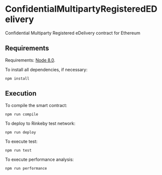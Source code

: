 # ConfidentialMultipartyRegisteredEDelivery
Confidential Multiparty Registered eDelivery contract for Ethereum

## Requirements
Requirements: [Node 8.0](https://nodejs.org/en/download/).

To install all dependencies, if necessary:
```
npm install
```
## Execution
To compile the smart contract:
```
npm run compile
```

To deploy to Rinkeby test network:
```
npm run deploy
```

To execute test:
```
npm run test
```

To execute performance analysis:
```
npm run performance
```
